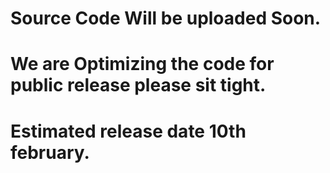 # Source Code Will be uploaded Soon. 
# We are Optimizing the code for public release please sit tight.
# Estimated release date 10th february.
